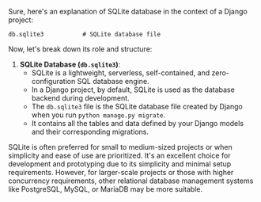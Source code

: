 Sure, here's an explanation of SQLite database in the context of a Django project:

```plaintext
db.sqlite3           # SQLite database file
```

Now, let's break down its role and structure:

1. **SQLite Database (`db.sqlite3`)**:
   - SQLite is a lightweight, serverless, self-contained, and zero-configuration SQL database engine.
   - In a Django project, by default, SQLite is used as the database backend during development.
   - The `db.sqlite3` file is the SQLite database file created by Django when you run `python manage.py migrate`.
   - It contains all the tables and data defined by your Django models and their corresponding migrations.

SQLite is often preferred for small to medium-sized projects or when simplicity and ease of use are prioritized. It's an excellent choice for development and prototyping due to its simplicity and minimal setup requirements. However, for larger-scale projects or those with higher concurrency requirements, other relational database management systems like PostgreSQL, MySQL, or MariaDB may be more suitable.